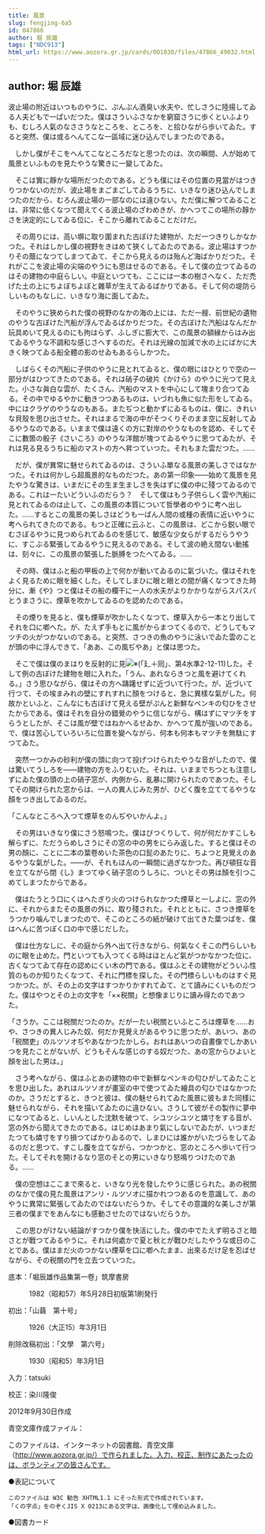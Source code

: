 ```yaml
---
title: 風景
slug: fengjing-6a5
id: 047866
author: 堀 辰雄
tags: ["NDC913"]
html_url: https://www.aozora.gr.jp/cards/001030/files/47866_49032.html
---
```


## author: 堀 辰雄

波止場の附近はいつものやうに、ぷんぷん酒臭い水夫や、忙しさうに陸揚してゐる人夫どもで一ぱいだつた。僕はさういふさなかを窮窟さうに歩くといふよりも、むしろ人氣のなささうなところを、ところを、と拾ひながら歩いてゐた。すると突然、僕は或るへんてこな一區域に迷ひ込んでしまつたのである。

　しかし僕がそこをへんてこなところだなと思つたのは、次の瞬間、人が始めて風景といふものを見たやうな驚きに一變してゐた。

　そこは實に靜かな場所だつたのである。どうも僕にはその位置の見當がはつきりつかないのだが、波止場をまごまごしてゐるうちに、いきなり迷ひ込んでしまつたのだから、むろん波止場の一部なのには違ひない。ただ僕に解つてゐることは、非常に低くなつて聞えてくる波止場のざわめきが、かへつてこの場所の靜かさを決定的にしてゐる位に、そこから離れてゐることだけだ。

　その周りには、高い塀に取り圍まれた古ぼけた建物が、ただ一つきりしかなかつた。それはしかし僕の視野をきはめて狹くしてゐたのである。波止場はすつかりその蔭になつてしまつてゐて、そこから見えるのは殆んど海ばかりだつた。それがここを波止場の尖端のやうにも思はせるのである。そして僕の立つてゐるのはその建物の中庭らしい。中庭といつても、ここには一本の樹さへなく、ただ禿げた土の上にちよぼちよぼと雜草が生えてゐるばかりである。そして何の堤防らしいものもなしに、いきなり海に面してゐた。

　そのやうに狹められた僕の視野のなかの海の上には、ただ一艘、前世紀の遺物のやうな古ぼけた汽船が浮んでゐるばかりだつた。その古ぼけた汽船はなんだか玩具めいて見えるのにも拘はらず、ふしぎに膨大で、この風景の額縁からはみ出てゐるやうな不調和な感じさへするのだ。それは光線の加減で水の上にばかに大きく映つてゐる船全體の影のせゐもあるらしかつた。

　しばらくその汽船に子供のやうに見とれてゐると、僕の眼にはひとりで空の一部分がはひつてきたのである。それは硝子の破片《かけら》のやうに光つて見えた。小さな眞白な雲が、たくさん、汽船のマストを中心にして塊まり合つてゐる。その中でゆるやかに動きつつあるものは、いづれも魚に似た形をしてゐる。中にはクラゲのやうなのもある。またぢつと動かずにゐるものは、僕に、きれいな貝殼を思ひ出させた。それはまるで海の中がそつくりそのまま空に反射してゐるやうなのである。いままで僕は遠くの方に對岸のやうなものを認め、そしてそこに數箇の骰子《さいころ》のやうな洋館が塊つてゐるやうに思つてゐたが、それは見る見るうちに船のマストの方へ昇つていつた。それもまた雲だつた。……

　だが、僕が異常に魅せられてゐるのは、さういふ單なる風景の美しさではなかつた。それは何かしら超風景的なものだつた。あの第一印象――始めて風景を見たやうな驚きは、いまだにその生ま生ましさを失はずに僕の中に殘つてゐるのである。これは一たいどういふのだらう？　そして僕はもう子供らしく雲や汽船に見とれてゐるのは止して、この風景の本質について哲學者のやうに考へ出した。……するとこの風景の美しさはどうも一ぱん人間の或種の表情に近いやうに考へられてきたのである。もつと正確に云ふと、この風景は、どこから鋭い眼でむさぼるやうに見つめられてゐるのを感じて、敏感な少女らがするだらうやうに、すこぶる緊張してゐるやうに見えるのである。そして波の絶え間ない動搖は、刻々に、この風景の緊張した脈膊をつたへてゐる。……

　その時、僕はふと船の甲板の上で何かが動いてゐるのに氣づいた。僕はそれをよく見るために眼を細くした。そしてしまひに眼と眼との間が痛くなつてきた時分に、漸《や》つと僕はその船の欄干に一人の水夫がよりかかりながらスパスパとうまさうに、煙草を吹かしてゐるのを認めたのである。

　その煙りを見ると、僕も煙草が吹かしたくなつて、煙草入から一本とり出してそれを口に喞へた。が、たえず手もとに風がからまつてくるので、どうしてもマツチの火がつかないのである。と突然、さつきの魚のやうに泳いでゐた雲のことが頭の中に浮んできて、「ああ、この風ぢやあ」と僕は思つた。

　そこで僕は僕のまはりを反射的に見![※(「廴＋囘」、第4水準2-12-11)](https://www.aozora.gr.jp/cards/001030/files/../../../gaiji/2-12/2-12-11.png)した。そして例の古ぼけた建物を眼に入れた。「うん、あれならきつと風を避けてくれる。」さう思ひながら、僕はその方へ躊躇せずに近づいて行つた。が、近づいて行つて、その埃まみれの壁にすれすれに顏をつけると、急に異樣な氣がした。何故かといふと、こんなにも古ぼけて見える壁がぷんと新鮮なペンキの匂ひをさせたからである。僕はそれを自分の錯覺のやうに信じながら、構はずにマツチをすらうとしたが、そこは風が壁ではねかへるせゐか、かへつて風が強いのである。で、僕は苦心していろいろに位置を變へながら、何本も何本もマツチを無駄にすつてゐた。

　突然一つかみの砂利が僕の頭に向つて投げつけられたやうな音がしたので、僕は驚いてうしろを――建物の方をふりむいた。それは、いままでちつとも注意しずにゐた僕の頭の上の硝子窓が、内側から、亂暴に開けられたのであつた。そしてその開けられた窓からは、一人の異人じみた男が、ひどく腹を立ててるやうな顏をつき出してゐるのだ。

「こんなところへ入つて煙草をのんぢやいかんよ。」

　その男はいきなり僕にさう怒鳴つた。僕はびつくりして、何が何だかすこしも解らずに、ただうらめしさうにその窓の中の男をにらみ返した。すると僕はその男の顏に、ことに二本の葉卷めいた茶色の口髭のあたりに、ちよつと見覺えのあるやうな氣がした。――が、それもほんの一瞬間に過ぎなかつた。再び頓狂な音を立てながら閉《し》まつてゆく硝子窓のうしろに、ついとその男は顏を引つこめてしまつたからである。

　僕はたうとう口にくはへたぎり火のつけられなかつた煙草と一しよに、窓の外に、それからまたその風景の外に、取り殘された。それとともに、さつき煙草をうつかり噛んでしまつたので、そこのところの紙が破けて出てきた葉つぱを、僕はへんに苦つぽく口の中で感じだした。

　僕は仕方なしに、その庭から外へ出て行きながら、何氣なくそこの門らしいものに眼を止めた。門といつても入つてくる時はほとんど氣がつかなかつた位に、古くなつてゐて存在の認めにくい木の門である。僕はふとその建物がどういふ性質のものか知りたくなつて、それに門標を探した。その門標らしいものはすぐ見つかつた。が、その上の文字はすつかりかすれてゐて、とて讀みにくいものだつた。僕はやつとその上の文字を「××税關」と想像まじりに讀み得たのであつた。

「さうか。ここは税關だつたのか。だが一たい税關といふところは煙草を……おや、さつきの異人じみた奴、何だか見覺えがあるやうに思つたが、あいつ、あの「税關吏」のルツソオぢやあなかつたかしら。おれはあいつの自畫像でしかあいつを見たことがないが、どうもそんな感じのする奴だつた、あの窓からひよいと顏を出した男は。」

　さう考へながら、僕はふとあの建物の中で新鮮なペンキの匂ひがしてゐたことを思ひ出した。あれはルツソオが畫室の中で使つてゐた繪具の匂ひではなかつたのか。さうだとすると、きつと彼は、僕の魅せられてゐた風景に彼もまた同樣に魅せられながら、それを描いてゐたのに違ひない。さうして彼がその製作に夢中になつてゐると、しいんとした沈默を破つて、シユツシユツと燐寸をする音が、窓の外から聞えてきたのである。はじめはあまり氣にしないでゐたが、いつまだたつても燐寸をすり損つてばかりゐるので、しまひには誰かがいたづらをしてゐるのだと思つて、すこし腹を立てながら、つかつかと、窓のところへ歩いて行つた。そしてそれを開けるなり窓のそとの男にいきなり怒鳴りつけたのである。……

　僕の空想はここまで來ると、いきなり光を發したやうに感じられた。あの税關のなかで僕の見た風景はアンリ・ルツソオに描かれつつあるのを意識して、あのやうに異常に緊張してゐたのではないだらうか。そしてその意識的な美しさが第三者の僕までをあんなにも感動させたのではないだらうか。

　この思ひがけない結論がすつかり僕を快活にした。僕の中でたえず明るさと暗さとが戰つてゐるやうに。それは何處かで夏と秋とが戰ひだしたやうな或日のことである。僕はまだ火のつかない煙草を口に喞へたまま、出來るだけ足を忍ばせながら、その税關の門を立去つていつた。













底本：「堀辰雄作品集第一卷」筑摩書房

　　　1982（昭和57）年5月28日初版第1刷発行

初出：「山繭　第十号」

　　　1926（大正15）年3月1日

削除改稿初出：「文學　第六号」

　　　1930（昭和5）年3月1日

入力：tatsuki

校正：染川隆俊

2012年9月30日作成

青空文庫作成ファイル：

このファイルは、インターネットの図書館、青空文庫（http://www.aozora.gr.jp/）で作られました。入力、校正、制作にあたったのは、ボランティアの皆さんです。











●表記について


	このファイルは W3C 勧告 XHTML1.1 にそった形式で作成されています。
	「くの字点」をのぞくJIS X 0213にある文字は、画像化して埋め込みました。







●図書カード